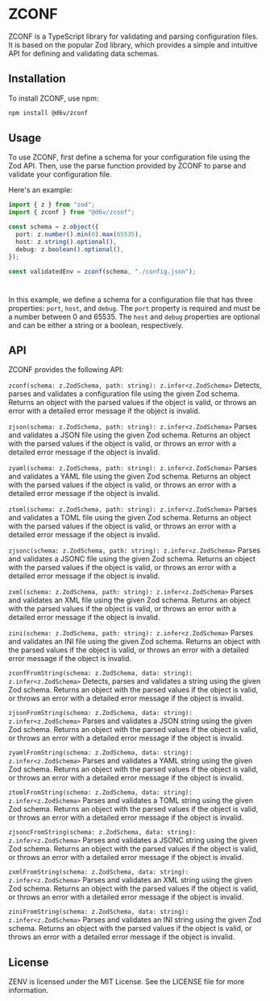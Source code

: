 # ZCONF

ZCONF is a TypeScript library for validating and parsing configuration files. It
is based on the popular Zod library, which provides a simple and intuitive API
for defining and validating data schemas.

## Installation

To install ZCONF, use npm:

```bash
npm install @d6v/zconf
```

## Usage

To use ZCONF, first define a schema for your configuration file using the Zod
API. Then, use the parse function provided by ZCONF to parse and validate your
configuration file.

Here's an example:

```ts
import { z } from "zod";
import { zconf } from "@d6v/zconf";

const schema = z.object({
  port: z.number().min(0).max(65535),
  host: z.string().optional(),
  debug: z.boolean().optional(),
});

const validatedEnv = zconf(schema, "./config.json");
```

# 

In this example, we define a schema for a configuration file that has three
properties: `port`, `host`, and `debug`. The `port` property is required and
must be a number between 0 and 65535. The `host` and `debug` properties are
optional and can be either a string or a boolean, respectively.

## API

ZCONF provides the following API:

`zconf(schema: z.ZodSchema, path: string): z.infer<z.ZodSchema>` Detects, parses
and validates a configuration file using the given Zod schema. Returns an object
with the parsed values if the object is valid, or throws an error with a
detailed error message if the object is invalid.

`zjson(schema: z.ZodSchema, path: string): z.infer<z.ZodSchema>` Parses and
validates a JSON file using the given Zod schema. Returns an object with the
parsed values if the object is valid, or throws an error with a detailed error
message if the object is invalid.

`zyaml(schema: z.ZodSchema, path: string): z.infer<z.ZodSchema>` Parses and
validates a YAML file using the given Zod schema. Returns an object with the
parsed values if the object is valid, or throws an error with a detailed error
message if the object is invalid.

`ztoml(schema: z.ZodSchema, path: string): z.infer<z.ZodSchema>` Parses and
validates a TOML file using the given Zod schema. Returns an object with the
parsed values if the object is valid, or throws an error with a detailed error
message if the object is invalid.

`zjsonc(schema: z.ZodSchema, path: string): z.infer<z.ZodSchema>` Parses and
validates a JSONC file using the given Zod schema. Returns an object with the
parsed values if the object is valid, or throws an error with a detailed error
message if the object is invalid.

`zxml(schema: z.ZodSchema, path: string): z.infer<z.ZodSchema>` Parses and
validates an XML file using the given Zod schema. Returns an object with the
parsed values if the object is valid, or throws an error with a detailed error
message if the object is invalid.

`zini(schema: z.ZodSchema, path: string): z.infer<z.ZodSchema>` Parses and
validates an INI file using the given Zod schema. Returns an object with the
parsed values if the object is valid, or throws an error with a detailed error
message if the object is invalid.

`zconfFromString(schema: z.ZodSchema, data: string): z.infer<z.ZodSchema>`
Detects, parses and validates a string using the given Zod schema. Returns an
object with the parsed values if the object is valid, or throws an error with a
detailed error message if the object is invalid.

`zjsonFromString(schema: z.ZodSchema, data: string): z.infer<z.ZodSchema>`
Parses and validates a JSON string using the given Zod schema. Returns an object
with the parsed values if the object is valid, or throws an error with a
detailed error message if the object is invalid.

`zyamlFromString(schema: z.ZodSchema, data: string): z.infer<z.ZodSchema>`
Parses and validates a YAML string using the given Zod schema. Returns an object
with the parsed values if the object is valid, or throws an error with a
detailed error message if the object is invalid.

`ztomlFromString(schema: z.ZodSchema, data: string): z.infer<z.ZodSchema>`
Parses and validates a TOML string using the given Zod schema. Returns an object
with the parsed values if the object is valid, or throws an error with a
detailed error message if the object is invalid.

`zjsoncFromString(schema: z.ZodSchema, data: string): z.infer<z.ZodSchema>`
Parses and validates a JSONC string using the given Zod schema. Returns an
object with the parsed values if the object is valid, or throws an error with a
detailed error message if the object is invalid.

`zxmlFromString(schema: z.ZodSchema, data: string): z.infer<z.ZodSchema>` Parses
and validates an XML string using the given Zod schema. Returns an object with
the parsed values if the object is valid, or throws an error with a detailed
error message if the object is invalid.

`ziniFromString(schema: z.ZodSchema, data: string): z.infer<z.ZodSchema>` Parses
and validates an INI string using the given Zod schema. Returns an object with
the parsed values if the object is valid, or throws an error with a detailed
error message if the object is invalid.

## License

ZENV is licensed under the MIT License. See the LICENSE file for more
information.

